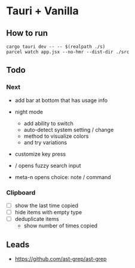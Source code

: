 # Tauri + Vanilla

## How to run

```
cargo tauri dev -- -- $(realpath ./s)
parcel watch app.jsx --no-hmr --dist-dir ./src
```

## Todo

### Next

- add bar at bottom that has usage info

- night mode
    - add ability to switch
    - auto-detect system setting / change
    - method to visualize colors
    - and try variations

- customize key press

- / opens fuzzy search input
- meta-n opens choice: note / command

### Clipboard

- [ ] show the last time copied
- [ ] hide items with empty type
- [ ] deduplicate items
    - show number of times copied

## Leads

- https://github.com/ast-grep/ast-grep

